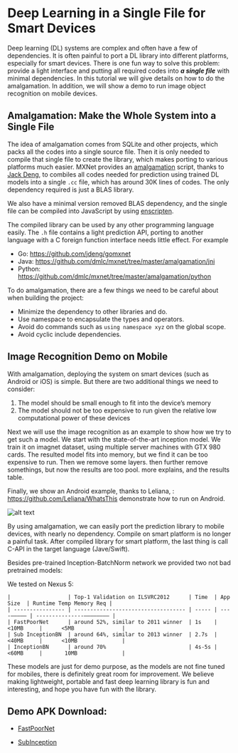 # Deep Learning in a Single File for Smart Devices

Deep learning (DL) systems are complex and often have a few of dependencies. It is often painful to port a DL library into different platforms, especially for smart devices. There is one fun way to solve this problem:  provide a light interface and putting all required codes into ***a single file*** with minimal dependencies. In this tutorial we will give details on how to do the amalgamation. In addition, we will show a demo to run image object recognition on mobile devices.

## Amalgamation: Make the Whole System into a Single File

The idea of amalgamation comes from SQLite and other projects, which packs all the codes into a single source file. Then it is only needed to compile that single file to create the library, which makes porting to various platforms much easier. MXNet provides an [amalgamation](https://github.com/dmlc/mxnet/tree/master/amalgamation) script, thanks to [Jack Deng](https://github.com/jdeng), to combiles all codes needed for prediction using trained DL models into a single `.cc` file, which has around 30K lines of codes. The only dependency required is just a BLAS library.

We also have a minimal version removed BLAS dependency, and the single file can be compiled into JavaScript by using [enscripten](https://github.com/kripken/emscripten).

The compiled library can be used by any other programming language easily. The `.h` file contains a light prediction API, porting to another language with a C foreign function interface needs little effect. For example

- Go: https://github.com/jdeng/gomxnet
- Java: https://github.com/dmlc/mxnet/tree/master/amalgamation/jni
- Python: https://github.com/dmlc/mxnet/tree/master/amalgamation/python


To do amalgamation, there are a few things we need to be careful about when building the project:
- Minimize the dependency to other libraries and do.
- Use namespace to encapsulate the types and operators.
- Avoid do commands such as ```using namespace xyz``` on the global scope.
- Avoid cyclic include dependencies.


## Image Recognition Demo on Mobile

With amalgamation, deploying the system on smart devices (such as Android or iOS) is simple. But there are two additional things we need to consider:

1. The model should be small enough to fit into the device’s memory
2. The model should not be too expensive to run given the relative low computational power of these devices

Next we will use the image recognition as an example to show how we try to get such a model. We start with the state-of-the-art inception model. We train it on imagnet dataset, using multiple server machines with GTX 980 cards. The resulted model fits into memory, but we find it can be too expensive to run. Then we remove some layers. then further remove somethings, but now the results are too pool. more explains, and the results table.



Finally, we show an Android example, thanks to Leliana, : https://github.com/Leliana/WhatsThis demonstrate how to run on Android.


![alt text](https://raw.githubusercontent.com/dmlc/web-data/master/mxnet/apk/subinception.png "Sub Inception Example")

By using amalgamation, we can easily port the prediction library to mobile devices,  with nearly no dependency. Compile on smart platform is no longer a painful task. After compiled library for smart platform, the last thing is call C-API in the target language (Jave/Swift).

Besides pre-trained Inception-BatchNorm network we provided two not bad pretrained models:

We tested on Nexus 5:


```
|                  | Top-1 Validation on ILSVRC2012      | Time  | App Size  | Runtime Temp Memory Req |
| ---------------- | ----------------------------------- | ----- | ----————— | ---------------———————— |
| FastPoorNet      | around 52%, similar to 2011 winner  | 1s    | <10MB     |      <5MB               |
| Sub InceptionBN  | around 64%, similar to 2013 winner  | 2.7s  | <40MB     |      <10MB              |
| InceptionBN      | around 70%                          | 4s-5s | <60MB     |       10MB              |
```

These models are just for demo purpose, as the models are not fine tuned for mobiles, there is definitely great room for improvement.  We believe making lightweight, portable and fast deep learning library is fun and interesting, and hope you have fun with the library.

## Demo APK Download:

- [FastPoorNet](https://github.com/dmlc/web-data/blob/master/mxnet/apk/fastpoornet.apk?raw=true)


- [SubInception](https://github.com/dmlc/web-data/blob/master/mxnet/apk/subinception.apk?raw=true)



